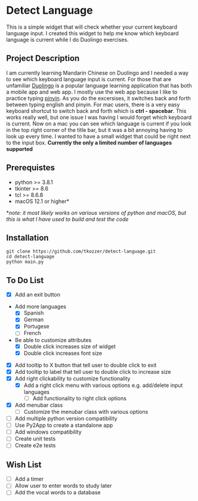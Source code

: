 # Detect Language

This is a simple widget that will check whether your current keyboard language input. I created this widget to help me know which keyboard language is current while I do Duolingo exercises.

## Project Description

I am currently learning Mandarin Chinese on Duolingo and I needed a way to see which keyboard language input is current. For those that are unfamiliar [Duolingo](https://www.duolingo.com) is a popular language learning application that has both a mobile app and web app. I mostly use the web app because I like to practice typing [pinyin](https://en.wikipedia.org/wiki/Pinyin). As you do the excersises, it switches back and forth between typing english and pinyin. For mac users, there is a very easy keyboard shortcut to switch back and forth which is **ctrl - spacebar**. This works really well, but one issue I was having I would forget which keyboard is current. Now on a mac you can see which language is current if you look in the top right corner of the title bar, but it was a bit annoying having to look up every time. I wanted to have a small widget that could be right next to the input box.
**Currently the only a limited number of languages supported**

## Prerequistes

- python >= 3.8.1
- tkinter >= 8.6
- tcl >= 8.6.8
- macOS 12.1 or higher*

**note: it most likely works on various versions of python and macOS, but this is what I have used to build and test the code*

## Installation

    git clone https://github.com/tkozzer/detect-language.git
    cd detect-language
    python main.py

## To Do List

- [X] Add an exit button
- Add more languages
  - [X] Spanish
  - [X] German
  - [X] Portugese
  - [ ] French
- Be able to customize attributes
  - [X] Double click increases size of widget
  - [X] Double click increases font size
- [X] Add tooltip to X button that tell user to double click to exit
- [X] Add tooltip to label that tell user to double click to increase size
- [X] Add right clickability to customize functionality
  - [X] Add a right click menu with various options e.g. add/delete input languages
    - [ ] Add functionality to right click options
- [X] Add menubar class
  - [ ] Customize the menubar class with various options
- [ ] Add multiple python version compatibility
- [ ] Use Py2App to create a standalone app
- [ ] Add windows compatibility
- [ ] Create unit tests
- [ ] Create e2e tests

## Wish List

- [ ] Add a timer
- [ ] Allow user to enter words to study later
- [ ] Add the vocal words to a database
